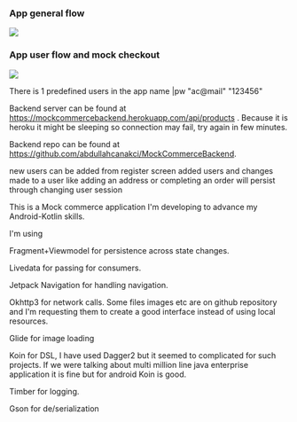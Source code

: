 ### App general flow

[![](http://img.youtube.com/vi/TNF79CbXICU/0.jpg)](https://www.youtube.com/watch?v=TNF79CbXICU "")

### App user flow and mock checkout

[![](http://img.youtube.com/vi/-41XZlTxcyk/0.jpg)](https://www.youtube.com/watch?v=-41XZlTxcyk "")

There is 1 predefined users in the app
name        |pw
"ac@mail"  "123456"

Backend server can be found at https://mockcommercebackend.herokuapp.com/api/products . Because it is heroku it might be sleeping so connection may fail, try again in few minutes.

Backend repo can be found at https://github.com/abdullahcanakci/MockCommerceBackend. 





new users can be added from register screen
added users and changes made to a user like adding an address or completing an order will persist through changing user session


This is a Mock commerce application I'm developing to advance my Android-Kotlin skills. 

I'm using

Fragment+Viewmodel for persistence across state changes.

Livedata for passing for consumers.

Jetpack Navigation for handling navigation.

Okhttp3 for network calls. Some files images etc are on github repository and I'm requesting them to create a good interface instead of using local resources.

Glide for image loading

Koin for DSL, I have used Dagger2 but it seemed to complicated for such projects. If we were talking about multi million line java enterprise application it is fine but for android Koin is good.

Timber for logging.

Gson for de/serialization

